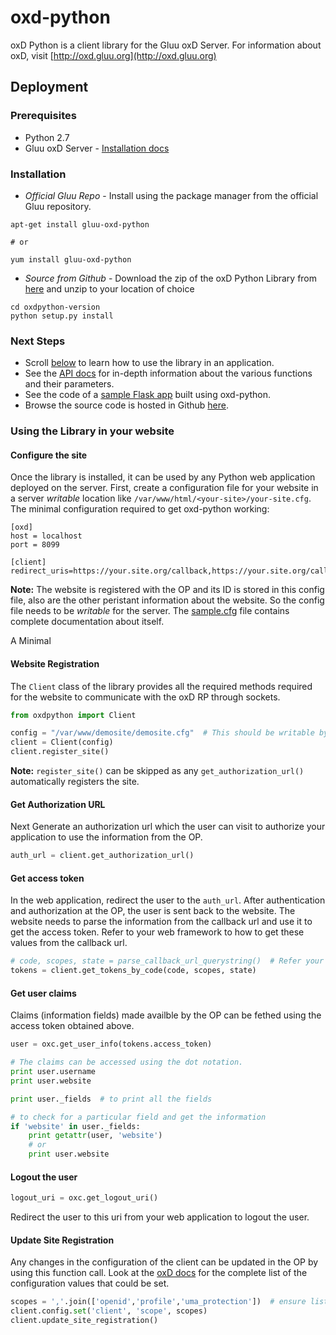 # oxd-python
oxD Python is a client library for the Gluu oxD Server. For information about oxD, visit [http://oxd.gluu.org](http://oxd.gluu.org)

## Deployment

### Prerequisites

* Python 2.7
* Gluu oxD Server - [Installation docs](https://www.gluu.org/docs-oxd/oxdserver/install/)

### Installation
* *Official Gluu Repo* - Install using the package manager from the official Gluu repository.

```
apt-get install gluu-oxd-python

# or

yum install gluu-oxd-python
```

* *Source from Github* -  Download the zip of the oxD Python Library from [here](https://github.com/GluuFederation/oxd-python/releases) and unzip to your location of choice

```
cd oxdpython-version
python setup.py install
```

### Next Steps

* Scroll [below](#using-the-library-in-your-website) to learn how to use the library in an application.
* See the [API docs](http://oxd-python.readthedocs.io/en/2.4.4/) for in-depth information about the various functions and their parameters.
* See the code of a [sample Flask app](https://github.com/GluuFederation/oxd-python/blob/master/demosite/demosite.py) built using oxd-python.
* Browse the source code is hosted in Github [here](https://github.com/GluuFederation/oxd-python).

### Using the Library in your website

#### Configure the site

Once the library is installed, it can be used by any Python web application deployed on the server. First, create a configuration file for your website in a server *writable* location like `/var/www/html/<your-site>/your-site.cfg`. The minimal configuration required to get oxd-python working:

```
[oxd]
host = localhost
port = 8099

[client]
redirect_uris=https://your.site.org/callback,https://your.site.org/callback_2
```

**Note:** The website is registered with the OP and its ID is stored in this config file, also are the other peristant information about the website. So the config file needs to be *writable* for the server. The [sample.cfg](https://github.com/GluuFederation/oxd-python/blob/master/sample.cfg) file contains complete documentation about itself.

A Minimal 

#### Website Registration

The `Client` class of the library provides all the required methods required for the website to communicate with the oxD RP through sockets.

```python
from oxdpython import Client

config = "/var/www/demosite/demosite.cfg"  # This should be writable by the server
client = Client(config)
client.register_site()
```

**Note:** `register_site()` can be skipped as any `get_authorization_url()` automatically registers the site.

#### Get Authorization URL

Next Generate an authorization url which the user can visit to authorize your application to use the information from the OP.

```python
auth_url = client.get_authorization_url()
```

#### Get access token

In the web application, redirect the user to the `auth_url`. After authentication and authorization at the OP, the user is sent back to the website. The website needs to parse the information from the callback url and use it to get the access token. Refer to your web framework to how to get these values from the callback url.

```python
# code, scopes, state = parse_callback_url_querystring()  # Refer your web framework
tokens = client.get_tokens_by_code(code, scopes, state)
```

#### Get user claims

Claims (information fields) made availble by the OP can be fethed using the access token obtained above.

```python
user = oxc.get_user_info(tokens.access_token)

# The claims can be accessed using the dot notation.
print user.username
print user.website

print user._fields  # to print all the fields

# to check for a particular field and get the information
if 'website' in user._fields:
    print getattr(user, 'website')
    # or
    print user.website
```

#### Logout the user

```python
logout_uri = oxc.get_logout_uri()
```
Redirect the user to this uri from your web application to logout the user.


#### Update Site Registration
Any changes in the configuration of the client can be updated in the OP by using this function call. Look at the [oxD docs](https://oxd.gluu.org/docs/oxdserver/) for the complete list of the configuration values that could be set.

```python
scopes = ','.join(['openid','profile','uma_protection'])  # ensure list is converted to string
client.config.set('client', 'scope', scopes)
client.update_site_registration()
```
